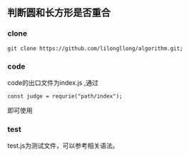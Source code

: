 ## 判断圆和长方形是否重合
### clone
```
git clone https://github.com/lilongllong/algorithm.git;

```
### code
code的出口文件为index.js ,通过
```
const judge = requrie("path/index");
```
即可使用

### test
test.js为测试文件，可以参考相关语法。
